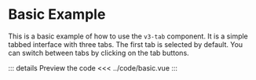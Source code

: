 <script setup>
import basic from "../code/basic.vue";
</script>

# Basic Example

This is a basic example of how to use the `v3-tab` component. It is a simple tabbed interface with three tabs. The first tab is selected by default. You can switch between tabs by clicking on the tab buttons.

<basic />

::: details Preview the code
<<< ../code/basic.vue
:::
